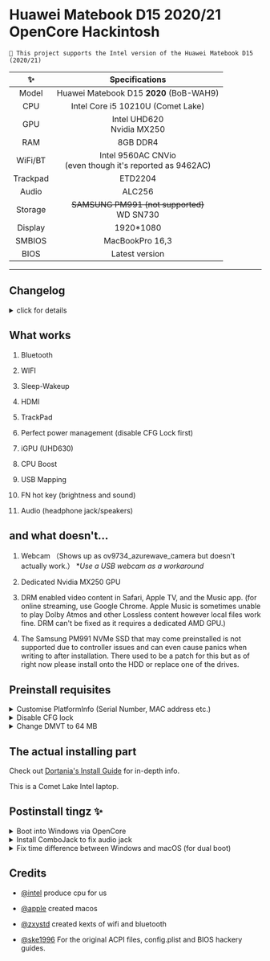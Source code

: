 ﻿


# Huawei Matebook D15 2020/21 OpenCore Hackintosh

```
 This project supports the Intel version of the Huawei Matebook D15 (2020/21)
```

| ✨| Specifications |
|:--------------:|:------------------------------------------------------------------------------------------------------------------:|
|Model | Huawei Matebook D15 **2020** (BoB-WAH9)|
| CPU |    Intel Core i5 10210U (Comet Lake) |
| GPU | Intel UHD620 </br> Nvidia MX250|
|RAM  |     8GB DDR4|
| WiFi/BT  | Intel 9560AC CNVio <br> (even though it's reported as 9462AC) </br>|
| Trackpad|  ETD2204  |
| Audio |  ALC256 |
|Storage | ~~SAMSUNG PM991 (not supported)~~ <br> WD SN730 </br>|
| Display | 1920*1080|
|SMBIOS | MacBookPro 16,3|
| BIOS | Latest version|
--------
  

## Changelog

  

<details>

<summary>click for details</summary>

  

- 24/04/22

Inital release (0.7.9)

</details>

  

## What works

1. Bluetooth

2. WIFI

3. Sleep-Wakeup
  
4. HDMI

5. TrackPad

7. Perfect power management (disable CFG Lock first)

8. iGPU (UHD630)

9. CPU Boost

10. USB Mapping

11. FN hot key (brightness and sound)

12. Audio (headphone jack/speakers)


  

## and what doesn't...

1. Webcam
（Shows up as ov9734_azurewave_camera but doesn't actually work.）
	*_Use a USB webcam as a workaround_

2. Dedicated Nvidia MX250 GPU

3. DRM enabled video content in Safari, Apple TV, and the Music app.
	(for online streaming, use Google Chrome. Apple Music is sometimes unable to play Dolby Atmos and other Lossless content however local files work fine. DRM can't be fixed as it requires a dedicated AMD GPU.)
	
4. The Samsung PM991 NVMe SSD that may come preinstalled is not supported due to controller issues and can even cause panics when writing to after installation. There used to be a patch for this but as of right now please install onto the HDD or replace one of the drives.
	
## Preinstall requisites

  

<details>

<summary>Customise PlatformInfo (Serial Number, MAC address etc.) </summary>
<br> </br>

Read [Dortania's Install Guide](https://dortania.github.io/OpenCore-Install-Guide/config-laptop.plist/coffee-lake-plus.html#platforminfo) for more info.

Use [ProperTree](https://github.com/corpnewt/ProperTree) to edit the config.plist.

</details>

<details>

<summary>Disable CFG lock</summary>
  
<br> </br>
1.Format a usb stick to fat32

  

2.create a new floder named "EFI" at root

  

3.create a new floder named "BOOT" At /EFI

  

4.download [cfgunlock.zip(click)](https://github.com/ske1996/matebook-13-2019-oc-efi/raw/master/cfgunlock.zip)

  

5.copy bootx64.efi from cfgunlock.zip to EFI/BOOT in your usb

  

Restart and boot with this usb

  

After you boot

  

Press alt and "＝" in same time

(BTW,my keyborad is standard USA version,the hot key is not same between different language version keyboard,so strongly recommand to get an external USA version keyborad for this guide)

  

And use ↑and↓ in your keyboard to find "cpusetup"

  

  

And press enter in keyboard to enter "cpusetup"

  

  

You will see this.

![image](https://github.com/ske1996/matebook-13-2019-oc-efi/blob/master/%E6%9D%82%E9%A1%B9/RU.jpg?raw=true)

  

0030-0E in your computer must be 01

  

Use ←→↑↓ key to pick it and press enter

  

Then,put "00" in

  

Then,press ctrl and w in same time to save setting

  

If save successfully,it will tell you like"update written"(i forget what it was)

  

And alt+q to quit

  

Btw, DO NOT use opencore to boot what i uploaded

  

You should use that usb stick to boot again for check the change is saved

then use [propertree](https://github.com/ske1996/matebook-13-2019-oc-efi/raw/master/ProperTree.zip) to change kernel/add/quirks which is at EFI/OC/config.plist of ESP partition as this picture

![image](https://github.com/ske1996/matebook-13-2019-oc-efi/blob/master/%E6%9D%82%E9%A1%B9/cfgunlosk.png?raw=true)

  

</details>

<details>

<summary>Change DMVT to 64 MB</summary>
<br> </br>
(you'll need an external keyboard for this one as we don't have the Page Down key)

our dvmt is 32mb in defult,and it just support hdmi output to 4k30p

  

and you can get 4k60p hdmi output work after you unlock dvmt to 64mb

  

basically same as my cfg guide

  

use that bootx64.efi from cfgunlock.zip,copy it to EFI/BOOT in your usb stick and boot with it

  

after you boot with that usb stick,press alt and = at same time in usa version keyboard

  

use "pagedown" to find SaSetup and get into it

  

then press crtl and pgdown ,your screen will like that picture

![image](https://github.com/ske1996/matebook-13-2019-oc-efi/raw/master/%E6%9D%82%E9%A1%B9/dvmt64.bmp)

  

change 0107 to 2 and 0108 to 3

  

then crtl and w to save the change

  

You should use that usb stick to boot again for check the change is saved

At last,dont forget to remove these three properties which are named “framebuffer-fbmem” “framebuffer-stolenmem” “framebuffer-unifiedmem” in framebuffer part of config.plist with [propertree](https://github.com/ske1996/matebook-13-2019-oc-efi/raw/master/ProperTree.zip).

  

[the inspiration of this guide from @laozhiang](https://github.com/laozhiang)

  

  

</details>

  



## The actual installing part

Check out [Dortania's Install Guide](https://dortania.github.io/OpenCore-Install-Guide/) for in-depth info. 

This is a Comet Lake Intel laptop.
  
  
## Postinstall tingz ✨

  

<details>

<summary>Boot into Windows via OpenCore</summary>

[dont.](https://www.youtube.com/watch?v=yxzJhJ9AiUY)

Do not attempt to boot Windows via OpenCore.

The ACPI files attempt to inject themselves into Windows, preventing it from booting. So you won't be getting far anyway.

You should just set macOS as the default boot option via OpenCore by pressing **Ctrl + Enter** to choose Mac partition while on the boot picker.

and edit config.plist to disable "showpicker" which is at EFI/OC.

then press F12 immediately after you press power button, and choose the option called "Windows Boot Manager" to boot Windows with original UEFI bootloader.

</details>

  

  

  

<details>

<summary>Install ComboJack to fix audio jack  </summary>

![image](https://github.com/ske1996/matebook-13-2019-oc-efi/blob/master/%E6%9D%82%E9%A1%B9/audiojack.png?raw=true)

  

  

From Heporis:

  

https://github.com/randomprofilename/ComboJack

  

  

run install.sh in terminal:
(You may need to enable the ROOT user under macOS Monterey for this to work.)

  

```bash

ComboJack_Installer/install.sh

```

</details>

  

  

  

  

  

<details>

<summary> Fix time difference between Windows and macOS (for dual boot) </summary>

Windows stores time as the Local Time, whereas macOS uses UTC.
To fix this, boot into Windows and run CMD as administrator.

input：

```bash

Reg add HKLM\SYSTEM\CurrentControlSet\Control\TimeZoneInformation /v RealTimeIsUniversal /t REG_DWORD /d 1

```

  

  

</details>

  

## Credits
  

- [@intel](https://www.intel.com/content/www/us/en/homepage.html) produce cpu for us

  

- [@apple](https://www.apple.com/) created macos

- [@zxystd](https://github.com/OpenIntelWireless/itlwm) created kexts of wifi and bluetooth

  

- [@ske1996](https://github.com/ske1996/Matebook-D14-2020-hackintosh) For the original ACPI files, config.plist and BIOS hackery guides.
